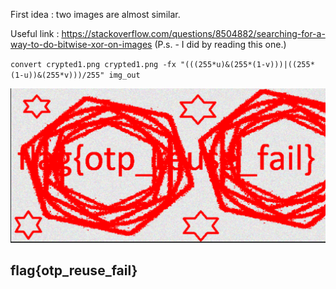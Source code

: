 First idea : two images are almost similar. 


Useful link : https://stackoverflow.com/questions/8504882/searching-for-a-way-to-do-bitwise-xor-on-images
(P.s. - I did by reading this one.)

`convert crypted1.png crypted1.png -fx "(((255*u)&(255*(1-v)))|((255*(1-u))&(255*v)))/255" img_out`

![img](./output.PNG)

## flag{otp_reuse_fail}